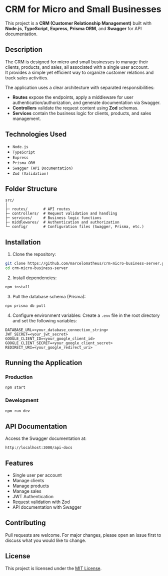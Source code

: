 
# CRM for Micro and Small Businesses

This project is a **CRM (Customer Relationship Management)** built with **Node.js**, **TypeScript**, **Express**, **Prisma ORM**, and **Swagger** for API documentation.

## Description
The CRM is designed for micro and small businesses to manage their clients, products, and sales, all associated with a single user account.  
It provides a simple yet efficient way to organize customer relations and track sales activities.

The application uses a clear architecture with separated responsibilities:
- **Routes** expose the endpoints, apply a middleware for user authentication/authorization, and generate documentation via Swagger.
- **Controllers** validate the request content using **Zod** schemas.
- **Services** contain the business logic for clients, products, and sales management.

## Technologies Used
- `Node.js`
- `TypeScript`
- `Express`
- `Prisma ORM`
- `Swagger (API Documentation)`
- `Zod (Validation)`

## Folder Structure
```
src/
│
├─ routes/       # API routes
├─ controllers/  # Request validation and handling
├─ services/     # Business logic functions
├─ middlewares/  # Authentication and authorization
└─ config/       # Configuration files (Swagger, Prisma, etc.)
```

## Installation
1. Clone the repository:
```bash
git clone https://github.com/marcelomatheus/crm-micro-business-server.git
cd crm-micro-business-server
```

2. Install dependencies:
```bash
npm install
```

3. Pull the database schema (Prisma):
```bash
npx prisma db pull
```

4. Configure environment variables:
Create a `.env` file in the root directory and set the following variables:
```env
DATABASE_URL=<your_database_connection_string>
JWT_SECRET=<your_jwt_secret>
GOOGLE_CLIENT_ID=<your_google_client_id>
GOOGLE_CLIENT_SECRET=<your_google_client_secret>
REDIRECT_URI=<your_google_redirect_uri>
```

## Running the Application
### Production
```bash
npm start
```

### Development
```bash
npm run dev
```

## API Documentation
Access the Swagger documentation at:
```
http://localhost:3000/api-docs
```

## Features
- Single user per account
- Manage clients
- Manage products
- Manage sales
- JWT Authentication
- Request validation with Zod
- API documentation with Swagger

## Contributing
Pull requests are welcome. For major changes, please open an issue first to discuss what you would like to change.

## License
This project is licensed under the [MIT License](LICENSE).
